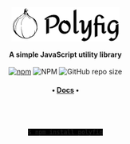 <p align="center"><a href="https://www.npmjs.com/package/polyfig"><img src="./img/logo.png" height="69"></a></p>
<p align="center">
<b>A simple JavaScript utility library</b>
<br />
<br />
<a href="https://www.npmjs.com/package/polyfig"><img alt="npm" src="https://img.shields.io/npm/v/polyfig?color=%23301934"></a>
<img alt="NPM" src="https://img.shields.io/npm/l/polyfig?color=%23301934">
<img alt="GitHub repo size" src="https://img.shields.io/github/repo-size/JamieSlome/polyfig?color=%23301934">

<h4 align="center"><b>
• <a href="https://jamieslome.github.io/polyfig/">Docs</a> •
</b></h4>
</p>

<br />

<p align="center">
<b>
<code style="background-color:black; font-color: white;">
$ npm install polyfig
</code>
</b>

</p>
